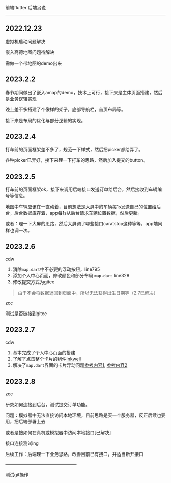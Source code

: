 前端flutter     后端另说

------

## 2022.12.23

虚拟机启动问题解决

嵌入高德地图问题待解决

需做一个带地图的demo出来

## 2023.2.2

春节期间做出了嵌入amap的demo，技术上可行，接下来是主体页面搭建，然后是业务逻辑实现

晚上差不多搭建了个像样的架子，底部导航栏，首页布局等。

接下来是布局的优化与部分逻辑的实现。

## 2023.2.4

打车前的页面框架差不多了，规范一下样式，然后把picker都给弄了。

各种picker已弄好，接下来理一下打车的思路，然后加入提交的button。

## 2023.2.5

打车前的页面框架ok，接下来调用后端接口发送订单给后台，然后接收到车辆编号等信息。

地图中车辆应该在一直动着，目前想法是大屏中的车辆每1s发送自己的位置给后台，后台数据库存着，app每1s从后台请求车辆位置数据，然后更新。

或者：理一下大屏的思路，然后大屏调了哪些接口caratstop这种等等，app端同样也调一次。
## 2023.2.6

cdw

1. 消除<code>map.dart</code>中不必要的浮动按钮，line795
2. 添加个人中心页面，修改颜色和部分布局 <code>map.dart</code> line328
3. 修改提交方式为gitee
> 由于不会将数据返回到页面中，所以无法获得出生日期等（2.7已解决）

zcc

测试是否链接到gitee
## 2023.2.7 
cdw

1. 基本完成了个人中心页面的搭建
2. 了解了点击整个卡片的组件[Inkwell](https://www.likecs.com/ask-278534.html)
3. 解决了<code>map.dart</code>界面的卡片浮动问题[参考内容1](https://gitee.com/radium/flutter_example/blob/master/lib/pages/getwidget/floating.dart), [参考内容2](https://www.bilibili.com/video/BV16f4y1o7wu/?spm_id_from=333.337.search-card.all.click&vd_source=ccfdf3ee034d0587aaba009418f2cbed)

## 2023.2.8

zcc

研究如何连接到后台，测试提交订单功能。

问题：模拟器中无法直接访问本地环境，目前思路是买一个服务器，反正后续也要用，把后端部署上去

或者是搜如何在真机或模拟器中访问本地接口[已解决]

接口连接测试ing

后续工作：后端理一下业务思路，改善目前已有接口，并适当新开接口

————————————————

测试git操作

